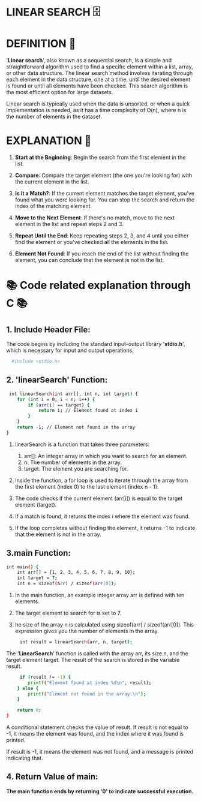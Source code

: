 # LINEAR SEARCH 🗄️
# DEFINITION 🥇 

 '**Linear search**', also known as a sequential search, is a simple and straightforward algorithm used to find a specific element within a list, array, or other data structure. The linear search method involves iterating through each element in the data structure, one at a time, until the desired element is found or until all elements have been checked. This search algorithm is the most efficient option for large datasets. 

 Linear search is typically used when the data is unsorted, or when a quick implementation is needed, as it has a time complexity of O(n), where n is the number of elements in the dataset.

# EXPLANATION 🔢
1. **Start at the Beginning**: Begin the search from the first element in the list.

2. **Compare**: Compare the target element (the one you're looking for) with the current element in the list.

3. **Is it a Match?**: If the current element matches the target element, you've found what you were looking for. You can stop the search and return the index of the matching element.

4. **Move to the Next Element**: If there's no match, move to the next element in the list and repeat steps 2 and 3.

5. **Repeat Until the End**: Keep repeating steps 2, 3, and 4 until you either find the element or you've checked all the elements in the list.

6. **Element Not Found**: If you reach the end of the list without finding the element, you can conclude that the element is not in the list.

# 📚 Code related explanation through C 📚
## 1. Include Header File:
The code begins by including the standard input-output library '**stdio.h**', which is necessary for input and output operations.

```bash
  #include <stdio.h>

```
## 2. 'linearSearch' Function:
```bash
 int linearSearch(int arr[], int n, int target) {
    for (int i = 0; i < n; i++) {
        if (arr[i] == target) {
            return i; // Element found at index i
        }
    }
    return -1; // Element not found in the array
}
```
1. linearSearch is a function that takes three parameters:
    1. arr[]: An integer array in which you want to  search for an element.
    2. n: The number of elements in the array.
    3. target: The element you are searching for.

2. Inside the function, a for loop is used to iterate through the array from the first element (index 0) to the last element (index n - 1).

3. The code checks if the current element (arr[i]) is equal to the target element (target).

4. If a match is found, it returns the index i where the element was found.

5. If the loop completes without finding the element, it returns -1 to indicate that the element is not in the array.


## 3.main Function:
```bash
int main() {
    int arr[] = {1, 2, 3, 4, 5, 6, 7, 8, 9, 10};
    int target = 7;
    int n = sizeof(arr) / sizeof(arr[0]);

```
1. In the main function, an example integer array arr is defined with ten elements.

2. The target element to search for is set to 7.

3. he size of the array n is calculated using sizeof(arr) / sizeof(arr[0]). This expression gives you the number of elements in the array.

```bash
     int result = linearSearch(arr, n, target);

```
The '**LinearSearch**' function is called with the array arr, its size n, and the target element target. The result of the search is stored in the variable result.

```bash
     if (result != -1) {
        printf("Element found at index %d\n", result);
    } else {
        printf("Element not found in the array.\n");
    }

    return 0;
}
```
A conditional statement checks the value of result. If result is not equal to -1, it means the element was found, and the index where it was found is printed.

If result is -1, it means the element was not found, and a message is printed indicating that.
 

## 4. Return Value of main:   
**The main function ends by returning '0' to indicate successful execution.**
